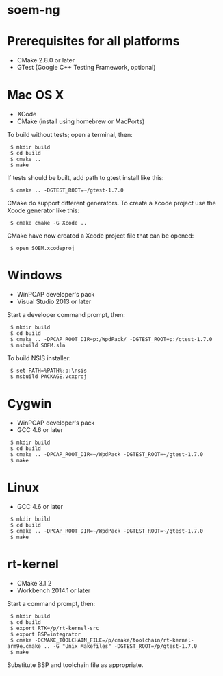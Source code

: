 soem-ng
=======

Prerequisites for all platforms
===============================

 * CMake 2.8.0 or later
 * GTest (Google C++ Testing Framework, optional)

Mac OS X
========

 * XCode
 * CMake (install using homebrew or MacPorts)

To build without tests; open a terminal, then:
```
 $ mkdir build
 $ cd build
 $ cmake ..
 $ make
````

If tests should be built, add path to gtest install like this:
```
 $ cmake .. -DGTEST_ROOT=~/gtest-1.7.0
```

CMake do support different generators. To create a Xcode project use the Xcode generator like this:
```
 $ cmake cmake -G Xcode ..
```
CMake have now created a Xcode project file that can be opened:
```
 $ open SOEM.xcodeproj
```

Windows
=======

 * WinPCAP developer's pack
 * Visual Studio 2013 or later

Start a developer command prompt, then:
```
 $ mkdir build
 $ cd build
 $ cmake .. -DPCAP_ROOT_DIR=p:/WpdPack/ -DGTEST_ROOT=p:/gtest-1.7.0
 $ msbuild SOEM.sln
```

To build NSIS installer:
```
 $ set PATH=%PATH%;p:\nsis
 $ msbuild PACKAGE.vcxproj
```

Cygwin
======

 * WinPCAP developer's pack
 * GCC 4.6 or later

```
 $ mkdir build
 $ cd build
 $ cmake .. -DPCAP_ROOT_DIR=~/WpdPack -DGTEST_ROOT=~/gtest-1.7.0
 $ make
````

Linux
=====

 * GCC 4.6 or later

```
 $ mkdir build
 $ cd build
 $ cmake .. -DPCAP_ROOT_DIR=~/WpdPack -DGTEST_ROOT=~/gtest-1.7.0
 $ make
````

rt-kernel
=========

 * CMake 3.1.2
 * Workbench 2014.1 or later

Start a command prompt, then:

```
 $ mkdir build
 $ cd build
 $ export RTK=/p/rt-kernel-src
 $ export BSP=integrator
 $ cmake -DCMAKE_TOOLCHAIN_FILE=/p/cmake/toolchain/rt-kernel-arm9e.cmake .. -G "Unix Makefiles" -DGTEST_ROOT=/p/gtest-1.7.0
 $ make
```

Substitute BSP and toolchain file as appropriate.
